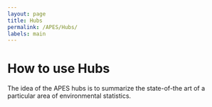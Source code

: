 ```yaml
---
layout: page
title: Hubs
permalink: /APES/Hubs/
labels: main
---
```


How to use Hubs
===

The idea of the APES hubs is to summarize the state-of-the art of a particular area of environmental statistics.
